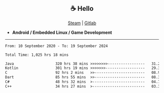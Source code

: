 <h2 align="center"> ☕ Hello </h2>

<p align="center">
  <a href="https://steamcommunity.com/id/Niforances/">Steam</a> |
  <a href="https://gitlab.com/niforances">Gitlab</a>
</p>

 - **Android / Embedded Linux / Game Development**

------

<!--START_SECTION:waka-->

```txt
From: 10 September 2020 - To: 19 September 2024

Total Time: 1,025 hrs 18 mins

Java                   320 hrs 38 mins >>>>>>>>-----------------   31.27 %
Kotlin                 301 hrs 19 mins >>>>>>>------------------   29.39 %
C                      92 hrs 2 mins   >>-----------------------   08.98 %
Dart                   85 hrs 55 mins  >>-----------------------   08.38 %
C#                     48 hrs 32 mins  >------------------------   04.73 %
C++                    34 hrs 27 mins  >------------------------   03.36 %
```

<!--END_SECTION:waka-->
